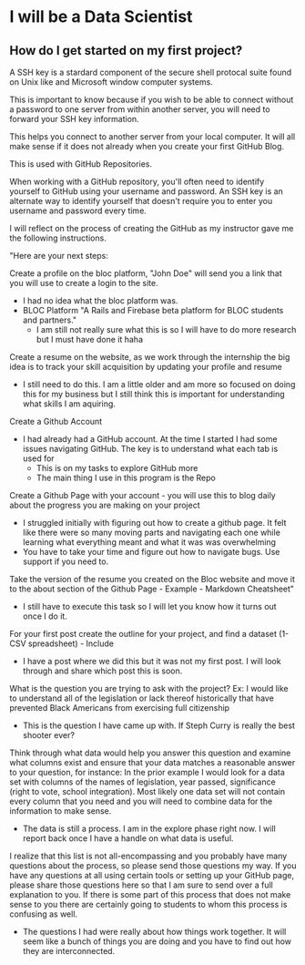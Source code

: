 # I will be a Data Scientist 
## How do I get started on my first project?

A SSH key is a stardard component of the secure shell protocal suite found on Unix like and Microsoft window computer systems. 

This is important to know because if you wish to be able to connect without a password to one server from within another server, you will need to forward your SSH key information.

This helps you connect to another server from your local computer.  It will all make sense if it does not already when you create your first GitHub Blog. 

This is used with GitHub Repositories. 

When working with a GitHub repository, you'll often need to identify yourself to GitHub using your username and password. An SSH key is an alternate way to identify yourself that doesn't require you to enter you username and password every time.

I will reflect on the process of creating the GitHub as my instructor gave me the following instructions. 

"Here are your next steps:

Create a profile on the bloc platform, "John Doe" will send you a link that you will use to create a login to the site.
- I had no idea what the bloc platform was.  
- BLOC Platform "A Rails and Firebase beta platform for BLOC students and partners."
  - I am still not really sure what this is so I will have to do more research but I must have done it haha

Create a resume on the website, as we work through the internship the big idea is to track your skill acquisition by updating your profile and resume
- I still need to do this.  I am a little older and am more so focused on doing this for my business but I still think this is important for understanding what skills I am aquiring.

Create a Github Account
- I had already had a GitHub account.  At the time I started I had some issues navigating GitHub.  The key is to understand what each tab is used for 
  - This is on my tasks to explore GitHub more
  - The main thing I use in this program is the Repo

Create a Github Page with your account - you will use this to blog daily about the progress you are making on your project
- I struggled initially with figuring out how to create a github page.  It felt like there were so many moving parts and navigating each one while learning what everything meant and what it was was overwhelming
- You have to take your time and figure out how to navigate bugs.  Use support if you need to. 

Take the version of the resume you created on the Bloc website and move it to the about section of the Github Page - Example - Markdown Cheatsheet"
- I still have to execute this task so I will let you know how it turns out once I do it. 

For your first post create the outline for your project, and find a dataset (1-CSV spreadsheet) - Include
- I have a post where we did this but it was not my first post.  I will look through and share which post this is soon. 

What is the question you are trying to ask with the project? Ex: I would like to understand all of the legislation or lack thereof historically that have prevented Black Americans from exercising full citizenship
- This is the question I have came up with. If Steph Curry is really the best shooter ever?

Think through what data would help you answer this question and examine what columns exist and ensure that your data matches a reasonable answer to your question, for instance: In the prior example I would look for a data set with columns of the names of legislation, year passed, significance (right to vote, school integration). Most likely one data set will not contain every column that you need and you will need to combine data for the information to make sense.
- The data is still a process.  I am in the explore phase right now.  I will report back once I have a handle on what data is useful. 

I realize that this list is not all-encompassing and you probably have many questions about the process, so please send those questions my way. If you have any questions at all using certain tools or setting up your GitHub page, please share those questions here so that I am sure to send over a full explanation to you. If there is some part of this process that does not make sense to you there are certainly going to students to whom this process is confusing as well.
- The questions I had were really about how things work together.  It will seem like a bunch of things you are doing and you have to find out how they are interconnected.
